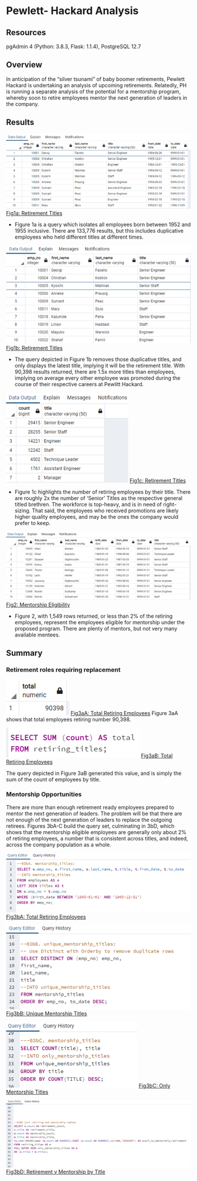 # Pewlett- Hackard Analysis
## Resources
pgAdmin 4 (Python: 3.8.3, Flask: 1.1.4), PostgreSQL 12.7

## Overview

In anticipation of the “silver tsunami” of baby boomer retirements, Pewlett Hackard is undertaking an analysis of upcoming retirements.  Relatedly, PH is running a separate analysis of the potential for a mentorship program, whereby soon to retire employees mentor the next generation of leaders in the company.  



## Results





![Fig1a: Retirement Titles](other_resources/1a_retirement_titles.png)
[Fig1a: Retirement Titles](other_resources/1a_retirement_titles.png?raw=true "Figure 1a: Retirement Titles")


- Figure 1a is a query which isolates all employees born between 1952 and 1955 inclusive.  There are 133,776 results, but this includes duplicative employees who held different titles at different times.


![Fig1b](other_resources/1b_unique_titles.png)
[Fig1b: Retirement Titles](other_resources/1b_unique_titles.png?raw=true "Figure 1b: Unique Titles")

- The query depicted in Figure 1b removes those duplicative titles, and only displays the latest title, implying it will be the retirement title.  With 90,398 results returned, there are 1.5x more titles than employees, implying on average every other employee was promoted during the course of their respective careers at Pewlitt Hackard.


![Fig1c](other_resources/1c_retiring_titles.png)
[Fig1c: Retirement Titles](other_resources/1c_retiring_titles.png?raw=true "Figure 1c: Retiring Titles")


- Figure 1c highlights the number of retiring employees by their title.  There are roughly 2x the number of ‘Senior’ Titles as the respective general titled brethren.  The workforce is top-heavy, and is in need of right-sizing.  That said, the employees who received promotions are likely higher quality employees, and may be the ones the company would prefer to keep.








![Fig2](other_resources/2_mentorship_eligibility.png)
[Fig2: Mentorship Eligibility](other_resources/2_mentorship_eligibility.png?raw=true "Figure 2: Mentorship Eligibility")


- Figure 2, with 1,549 rows returned, or less than 2% of the retiring employees, represent the employees eligible for mentorship under the proposed program.  There are plenty of mentors, but not very many available mentees.


## Summary


### Retirement roles requiring replacement

![Fig3aA Retiring Employees](other_resources/3aA_total_retiring_employees_results.png)
[Fig3aA: Total Retiring Employees](other_resources/3aA_total_retiring_employees_results.png?raw=true "Figure 3aA: Mentorship Eligibility")
Figure 3aA shows that total employees retiring number 90,398.


![Fig3aB Retiring Employees Query](other_resources/3aB_total_retiring_employees.png)
[Fig3aB: Total Retiring Employees](other_resources/3aB_total_retiring_employees.png?raw=true "Figure 3aB: Mentorship Eligibility")

The query depicted in Figure 3aB generated this value, and is simply the sum of the count of employees by title.


### Mentorship Opportunities

There are more than enough retirement ready employees prepared to mentor the next generation of leaders.  The problem will be that there are not enough of the next generation of leaders to replace the outgoing retirees.  Figures 3bA-C build the query set, culminating in 3bD, which shows that the mentorship eligible employees are generally only about 2% of retiring employees, a number that is consistent across titles, and indeed, across the company population as a whole.

![Fig3bA Mentorship Titles](other_resources/3bA_mentorship_titles.png)
[Fig3bA: Total Retiring Employees](other_resources/3bA_mentorship_titles.png?raw=true "Figure 3bA: Mentorship Eligibility")


![Fig3bB Unique Mentorship Titles](other_resources/3bB_unique_mentorship_titles.png)
[Fig3bB: Unique Mentorship Titles](other_resources/3bB_unique_mentorship_titles.png?raw=true "Figure 3bB: Unique Mentorship Titles")


![Fig3bC Only Mentorship Titles](other_resources/3bC_only_mentorship_titles.png)
[Fig3bC: Only Mentorship Titles](other_resources/3bC_only_mentorship_titles.png?raw=true "Figure 3bC: Only Mentorship Titles")



![Fig3bD Retirement v Mentorship by Title](other_resources/3bD_retirement_v_mentorship_by_title.png)
[Fig3bD: Retirement v Mentorship by Title](other_resources/3bD_retirement_v_mentorship_by_title.png?raw=true "Figure 3bD: Retirement v Mentorship by Title")

